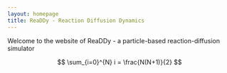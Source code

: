 ```yaml
---
layout: homepage
title: ReaDDy - Reaction Diffusion Dynamics
---
```


Welcome to the website of ReaDDy - a particle-based reaction-diffusion simulator

$$
\sum_{i=0}^{N} i = \frac{N(N+1)}{2}
$$
